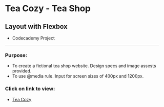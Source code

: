 # Tea Cozy - Tea Shop
## Layout with Flexbox
- Codecademy Project
*** 
### Purpose: 
- To create a fictional tea shop website.  Design specs and image assests provided.  
- To use @media rule. Input for screen sizes of 400px and 1200px. 
### Click on link to view:
- [Tea Cozy](https://vronney.github.io/tea-cozy/)

